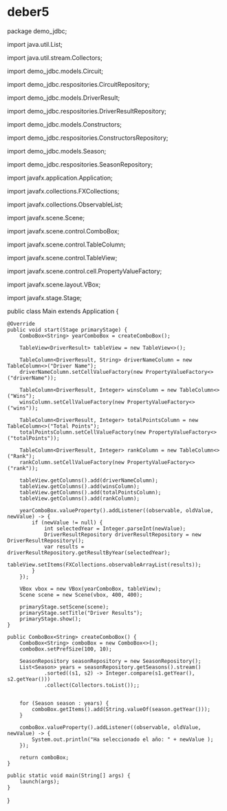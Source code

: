 # deber5

package demo_jdbc;

import java.util.List;

import java.util.stream.Collectors;

import demo_jdbc.models.Circuit;

import demo_jdbc.respositories.CircuitRepository;

import demo_jdbc.models.DriverResult;

import demo_jdbc.respositories.DriverResultRepository;

import demo_jdbc.models.Constructors;

import demo_jdbc.respositories.ConstructorsRepository;

import demo_jdbc.models.Season;

import demo_jdbc.respositories.SeasonRepository;

import javafx.application.Application;

import javafx.collections.FXCollections;

import javafx.collections.ObservableList;

import javafx.scene.Scene;

import javafx.scene.control.ComboBox;

import javafx.scene.control.TableColumn;

import javafx.scene.control.TableView;

import javafx.scene.control.cell.PropertyValueFactory;

import javafx.scene.layout.VBox;

import javafx.stage.Stage;

public class Main extends Application {

	@Override
    public void start(Stage primaryStage) {
        ComboBox<String> yearComboBox = createComboBox();

        TableView<DriverResult> tableView = new TableView<>();

        TableColumn<DriverResult, String> driverNameColumn = new TableColumn<>("Driver Name");
        driverNameColumn.setCellValueFactory(new PropertyValueFactory<>("driverName"));

        TableColumn<DriverResult, Integer> winsColumn = new TableColumn<>("Wins");
        winsColumn.setCellValueFactory(new PropertyValueFactory<>("wins"));

        TableColumn<DriverResult, Integer> totalPointsColumn = new TableColumn<>("Total Points");
        totalPointsColumn.setCellValueFactory(new PropertyValueFactory<>("totalPoints"));

        TableColumn<DriverResult, Integer> rankColumn = new TableColumn<>("Rank");
        rankColumn.setCellValueFactory(new PropertyValueFactory<>("rank"));

        tableView.getColumns().add(driverNameColumn);
        tableView.getColumns().add(winsColumn);
        tableView.getColumns().add(totalPointsColumn);
        tableView.getColumns().add(rankColumn);

        yearComboBox.valueProperty().addListener((observable, oldValue, newValue) -> {
            if (newValue != null) {
                int selectedYear = Integer.parseInt(newValue);
                DriverResultRepository driverResultRepository = new DriverResultRepository();
                var results = driverResultRepository.getResultByYear(selectedYear);
                tableView.setItems(FXCollections.observableArrayList(results));
            }
        });

        VBox vbox = new VBox(yearComboBox, tableView);
        Scene scene = new Scene(vbox, 400, 400);

        primaryStage.setScene(scene);
        primaryStage.setTitle("Driver Results");
        primaryStage.show();
    }

    public ComboBox<String> createComboBox() {
        ComboBox<String> comboBox = new ComboBox<>();
        comboBox.setPrefSize(100, 10);

        SeasonRepository seasonRepository = new SeasonRepository();
        List<Season> years = seasonRepository.getSeasons().stream()
                .sorted((s1, s2) -> Integer.compare(s1.getYear(), s2.getYear()))
                .collect(Collectors.toList());;
        

        for (Season season : years) {
            comboBox.getItems().add(String.valueOf(season.getYear()));
        }

        comboBox.valueProperty().addListener((observable, oldValue, newValue) -> {
            System.out.println("Ha seleccionado el año: " + newValue );	            
        });

        return comboBox;
    }

    public static void main(String[] args) {
        launch(args);
    }
}

